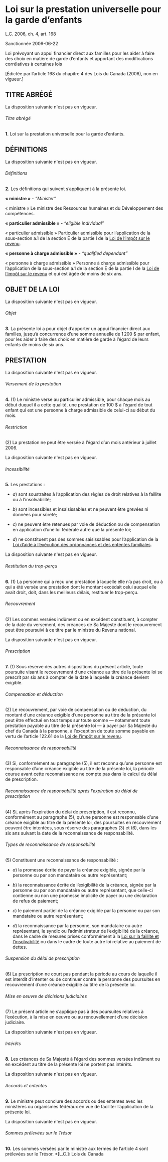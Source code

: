 # Loi sur la prestation universelle pour la garde d’enfants

L.C. 2006, ch. 4, art. 168

Sanctionnée 2006-06-22

Loi prévoyant un appui financier direct aux familles pour les aider à faire des choix en matière de garde d’enfants et apportant des modifications corrélatives à certaines lois

[Édictée par l’article 168 du chapitre 4 des Lois du Canada (2006), non en vigueur.]

## TITRE ABRÉGÉ

La disposition suivante n'est pas en vigueur.

###### Titre abrégé

**1.** Loi sur la prestation universelle pour la garde d’enfants.

## DÉFINITIONS

La disposition suivante n'est pas en vigueur.

###### Définitions

**2.** Les définitions qui suivent s’appliquent à la présente loi.

**« ministre »** - _“Minister”_

    

« ministre » Le ministre des Ressources humaines et du Développement des compétences.

**« particulier admissible »** - _“eligible individual”_

    

« particulier admissible » Particulier admissible pour l’application de la sous-section a.1 de la section E de la partie I de la [Loi de l’impôt sur le revenu](/canada/fra/lois/I/I-3.3.md).

**« personne à charge admissible »** - _“qualified dependant”_

    

« personne à charge admissible » Personne à charge admissible pour l’application de la sous-section a.1 de la section E de la partie I de la [Loi de l’impôt sur le revenu](/canada/fra/lois/I/I-3.3.md) et qui est âgée de moins de six ans.

## OBJET DE LA LOI

La disposition suivante n'est pas en vigueur.

###### Objet

**3.** La présente loi a pour objet d’apporter un appui financier direct aux familles, jusqu’à concurrence d’une somme annuelle de 1 200 $ par enfant, pour les aider à faire des choix en matière de garde à l’égard de leurs enfants de moins de six ans.

## PRESTATION

La disposition suivante n'est pas en vigueur.

###### Versement de la prestation

**4.** (1) Le ministre verse au particulier admissible, pour chaque mois au début duquel il a cette qualité, une prestation de 100 $ à l’égard de tout enfant qui est une personne à charge admissible de celui-ci au début du mois.

###### Restriction

(2) La prestation ne peut être versée à l’égard d’un mois antérieur à juillet 2006.

La disposition suivante n'est pas en vigueur.

###### Incessibilité

**5.** Les prestations :

  * _a_) sont soustraites à l’application des règles de droit relatives à la faillite ou à l’insolvabilité;

  * _b_) sont incessibles et insaisissables et ne peuvent être grevées ni données pour sûreté;

  * _c_) ne peuvent être retenues par voie de déduction ou de compensation en application d’une loi fédérale autre que la présente loi;

  * _d_) ne constituent pas des sommes saisissables pour l’application de la [Loi d’aide à l’exécution des ordonnances et des ententes familiales](/canada/fra/lois/F/F-1.4.md).

La disposition suivante n'est pas en vigueur.

###### Restitution du trop-perçu

**6.** (1) La personne qui a reçu une prestation à laquelle elle n’a pas droit, ou à qui a été versée une prestation dont le montant excédait celui auquel elle avait droit, doit, dans les meilleurs délais, restituer le trop-perçu.

###### Recouvrement

(2) Les sommes versées indûment ou en excédent constituent, à compter de la date du versement, des créances de Sa Majesté dont le recouvrement peut être poursuivi à ce titre par le ministre du Revenu national.

La disposition suivante n'est pas en vigueur.

###### Prescription

**7.** (1) Sous réserve des autres dispositions du présent article, toute poursuite visant le recouvrement d’une créance au titre de la présente loi se prescrit par six ans à compter de la date à laquelle la créance devient exigible.

###### Compensation et déduction

(2) Le recouvrement, par voie de compensation ou de déduction, du montant d’une créance exigible d’une personne au titre de la présente loi peut être effectué en tout temps sur toute somme — notamment toute prestation payable au titre de la présente loi — à payer par Sa Majesté du chef du Canada à la personne, à l’exception de toute somme payable en vertu de l’article 122.61 de la [Loi de l’impôt sur le revenu](/canada/fra/lois/I/I-3.3.md).

###### Reconnaissance de responsabilité

(3) Si, conformément au paragraphe (5), il est reconnu qu’une personne est responsable d’une créance exigible au titre de la présente loi, la période courue avant cette reconnaissance ne compte pas dans le calcul du délai de prescription.

###### Reconnaissance de responsabilité après l’expiration du délai de prescription

(4) Si, après l’expiration du délai de prescription, il est reconnu, conformément au paragraphe (5), qu’une personne est responsable d’une créance exigible au titre de la présente loi, des poursuites en recouvrement peuvent être intentées, sous réserve des paragraphes (3) et (6), dans les six ans suivant la date de la reconnaissance de responsabilité.

###### Types de reconnaissance de responsabilité

(5) Constituent une reconnaissance de responsabilité :

  * _a_) la promesse écrite de payer la créance exigible, signée par la personne ou par son mandataire ou autre représentant;

  * _b_) la reconnaissance écrite de l’exigibilité de la créance, signée par la personne ou par son mandataire ou autre représentant, que celle-ci contienne ou non une promesse implicite de payer ou une déclaration de refus de paiement;

  * _c_) le paiement partiel de la créance exigible par la personne ou par son mandataire ou autre représentant;

  * _d_) la reconnaissance par la personne, son mandataire ou autre représentant, le syndic ou l’administrateur de l’exigibilité de la créance, dans le cadre de mesures prises conformément à la [Loi sur la faillite et l’insolvabilité](/canada/fra/lois/B/B-3.md) ou dans le cadre de toute autre loi relative au paiement de dettes.

###### Suspension du délai de prescription

(6) La prescription ne court pas pendant la période au cours de laquelle il est interdit d’intenter ou de continuer contre la personne des poursuites en recouvrement d’une créance exigible au titre de la présente loi.

###### Mise en oeuvre de décisions judiciaires

(7) Le présent article ne s’applique pas à des poursuites relatives à l’exécution, à la mise en oeuvre ou au renouvellement d’une décision judiciaire.

La disposition suivante n'est pas en vigueur.

###### Intérêts

**8.** Les créances de Sa Majesté à l’égard des sommes versées indûment ou en excédent au titre de la présente loi ne portent pas intérêts.

La disposition suivante n'est pas en vigueur.

###### Accords et ententes

**9.** Le ministre peut conclure des accords ou des ententes avec les ministères ou organismes fédéraux en vue de faciliter l’application de la présente loi.

La disposition suivante n'est pas en vigueur.

###### Sommes prélevées sur le Trésor

**10.** Les sommes versées par le ministre aux termes de l’article 4 sont prélevées sur le Trésor.
  *[L.C.]: Lois du Canada
